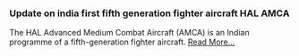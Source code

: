 ### Update on india first fifth generation fighter aircraft HAL AMCA
The HAL Advanced Medium Combat Aircraft (AMCA) is an Indian programme of a fifth-generation fighter aircraft. [Read More...](tech_updates/hal_new_aircraft_amca.md)